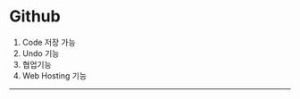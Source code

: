 # Github

1. Code 저장 가능
2. Undo 기능
3. 협업기능
4. Web Hosting 기능

------------------------------------------